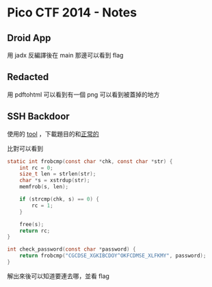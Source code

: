 # Pico CTF 2014 - Notes

## Droid App

用 jadx 反編譯後在 main 那邊可以看到 flag

## Redacted

用 pdftohtml 可以看到有一個 png 可以看到被蓋掉的地方

## SSH Backdoor

使用的 [tool](http://www.scootersoftware.com/) ，下載題目的和[正常的](http://ftp.openbsd.org/pub/OpenBSD/OpenSSH/portable/openssh-6.7p1.tar.gz)

比對可以看到

```c
static int frobcmp(const char *chk, const char *str) {
    int rc = 0;
    size_t len = strlen(str);
    char *s = xstrdup(str);
    memfrob(s, len);

    if (strcmp(chk, s) == 0) {
        rc = 1;
    }

    free(s);
    return rc;
}

int check_password(const char *password) {
    return frobcmp("CGCDSE_XGKIBCDOY^OKFCDMSE_XLFKMY", password);
}
```

解出來後可以知道要連去哪，並看 flag
